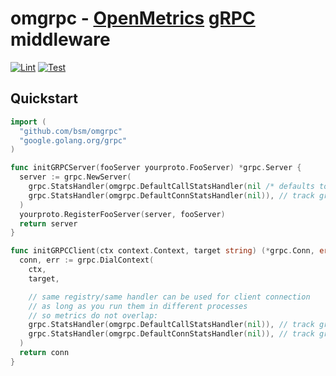 # omgrpc - [OpenMetrics](https://github.com/bsm/openmetrics) [gRPC](https://github.com/grpc/grpc-go) middleware

[![Lint](https://github.com/bsm/omgrpc/actions/workflows/lint.yml/badge.svg)](https://github.com/bsm/omgrpc/actions/workflows/lint.yml)
[![Test](https://github.com/bsm/omgrpc/actions/workflows/test.yml/badge.svg)](https://github.com/bsm/omgrpc/actions/workflows/test.yml)

## Quickstart

```go
import (
  "github.com/bsm/omgrpc"
  "google.golang.org/grpc"
)

func initGRPCServer(fooServer yourproto.FooServer) *grpc.Server {
  server := grpc.NewServer(
    grpc.StatsHandler(omgrpc.DefaultCallStatsHandler(nil /* defaults to openmetrics.DefaultRegistry() */ )), // track grpc_call count + timings
    grpc.StatsHandler(omgrpc.DefaultConnStatsHandler(nil)), // track grpc_active_conns
  )
  yourproto.RegisterFooServer(server, fooServer)
  return server
}

func initGRPCClient(ctx context.Context, target string) (*grpc.Conn, error) {
  conn, err := grpc.DialContext(
    ctx,
    target,

    // same registry/same handler can be used for client connection
    // as long as you run them in different processes
    // so metrics do not overlap:
    grpc.StatsHandler(omgrpc.DefaultCallStatsHandler(nil)), // track grpc_call count + timings
    grpc.StatsHandler(omgrpc.DefaultConnStatsHandler(nil)), // track grpc_active_conns
  )
  return conn
}
```
